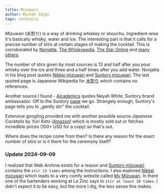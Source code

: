 ```yaml
---
title: Mizuwari
author: Michał Zając
tags: cocktails
---
```


Mizuwari (水割り) is a way of drinking whiskey or shouchu. Ingredient-wise it's basically whisky, water and ice. The interesting part is that it calls for a precise number of stirs at certain stages of making the cocktail. This is corroborated by [Nonjatta](https://web.archive.org/web/20190205005626/https://www.nonjatta.com/2007/05/how-to-make-mizuwari.html), [The Whiskypedia](https://web.archive.org/web/20200921094811/https://thewhiskypedia.com/whisky-stories/mizuwari-art-japanese-highball), [The Star Online](https://web.archive.org/web/20221006163516/https://www.thestar.com.my/lifestyle/viewpoints/tipsy-turvy/2014/01/12/the-nippon-way/) and [many](https://cocktailcollective.com.au/recipe/highball-mizuwari/) [others](https://www.cocktailchemistrylab.com/home/japanese-highball).

The number of stirs given by most sources is 13 and half after you pour whisky over the ice and three and a half times after you add water. Nonjatta in his blog post quotes [Nikkei mizuwari](https://web.archive.org/web/20090221052533/http://weblogs.nikkeibp.co.jp:80/whisky/2005/01/whisky_n_water.html) and [Suntory mizuwari](https://web.archive.org/web/20050104122020/http://www5e.biglobe.ne.jp/~iwaki/mizuwari.JPG). The last quoted page is Japanese Wikipedia for [水割り](https://ja.wikipedia.org/wiki/%E6%B0%B4%E5%89%B2%E3%82%8A) which contains no references.

Another source I found - [Alcademics](https://www.alcademics.com/2011/06/mizuwari-japanese-whisky-highball-ritual.html) quotes Neyah White, Suntory brand ambassador. Off to the Suntory [page](https://www.suntory.co.jp/whisky/beginner/drink/water.html) we go. Strangely enough, Suntory's page tells you to „gently stir” the cocktail.

Extensive googling provided me with another possible source *Japanese Cocktails* by *Yuri Kato* ([Amazon](https://www.amazon.com/Japanese-Cocktails-Yuri-Kato/dp/0811875113)) which is mostly sold out or fetches incredible prices (100+ USD for a copy) so that's out.

Where does the recipe come from then? Is there any reason for the exact number of stirs or is it there for the ceremony itself?

### Update 2024-09-09

I realized that Web Archive exists for a reason and [Suntory mizuwari](https://web.archive.org/web/20050104122020/http://www5e.biglobe.ne.jp/~iwaki/mizuwari.JPG) contains the `stir 13 times` among the instructions. I also explored [Nikkei mizuwari](https://web.archive.org/web/20090221052533/http://weblogs.nikkeibp.co.jp:80/whisky/2005/01/whisky_n_water.html) which leads to a very comfy website called [My Mizuwari](https://web.archive.org/web/20051217165727/http://www.suntory.co.jp/whisky/museum/enter/v11/index.html). In there one of the bartenders working at Le Zinc says to `stir at least 10 times`. I didn't expect it to be easy, but the more I dig, the less sense this makes.

